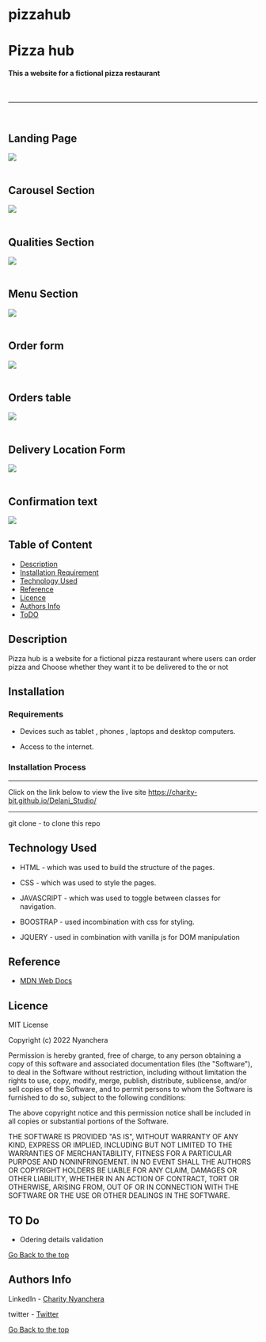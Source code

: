 # pizzahub


<h1>Pizza hub</h1>

<h4>This a website for a fictional pizza restaurant</h4>

<br>

<hr>
<br>

<h2>Landing Page</h2>
<img src="./images/landing.png">
<br>


<br>
<h2>Carousel Section</h2>
<img src="./images/carousel.png">
<br>

<br>
<h2>Qualities Section</h2>
<img src="./images/qualities.png">
<br>

<br>
<h2>Menu Section</h2>
<img src="./images/meu_img.png">
<br>

<br>
<h2>Order form</h2>
<img src="./images/order_form.png">
<br>

<br>
<h2>Orders table</h2>
<img src="./images/orders_table.png">
<br>

<br>
<h2>Delivery Location Form</h2>
<img src="./images/location.png">
<br>


<br>
<h2>Confirmation text</h2>
<img src="./images/output.png">
<br>


## Table of Content

- [Description](#description)
- [Installation Requirement](#Installation)
- [Technology Used](#technology-used)
- [Reference](#reference)
- [Licence](#licence)
- [Authors Info](#author-Info)
- [ToDO](#To-Do)

## Description

<p> Pizza hub is a website for a fictional pizza restaurant where users can order pizza and Choose whether they want it to be delivered to the or not</p>





## Installation

### Requirements

- Devices such as tablet , phones , laptops and desktop computers.

- Access to the internet.

### Installation Process

---

Click on the link below to view the live site
<a href="https://charity-bit.github.io/Delani_Studio/">https://charity-bit.github.io/Delani_Studio/<a>


---
<p>git clone - to clone this repo</p>

## Technology Used

- HTML - which was used to build the structure of the pages.

- CSS - which was used to style the pages.

- JAVASCRIPT - which was used to toggle between classes for navigation.

- BOOSTRAP - used incombination with css for styling.
- JQUERY - used in combination with vanilla js for DOM manipulation

## Reference

- <a href="https://developer.mozilla.org/en-US/"> MDN Web Docs</a>

## Licence
MIT License

Copyright (c) 2022 Nyanchera

Permission is hereby granted, free of charge, to any person obtaining a copy
of this software and associated documentation files (the "Software"), to deal
in the Software without restriction, including without limitation the rights
to use, copy, modify, merge, publish, distribute, sublicense, and/or sell
copies of the Software, and to permit persons to whom the Software is
furnished to do so, subject to the following conditions:

The above copyright notice and this permission notice shall be included in all
copies or substantial portions of the Software.

THE SOFTWARE IS PROVIDED "AS IS", WITHOUT WARRANTY OF ANY KIND, EXPRESS OR
IMPLIED, INCLUDING BUT NOT LIMITED TO THE WARRANTIES OF MERCHANTABILITY,
FITNESS FOR A PARTICULAR PURPOSE AND NONINFRINGEMENT. IN NO EVENT SHALL THE
AUTHORS OR COPYRIGHT HOLDERS BE LIABLE FOR ANY CLAIM, DAMAGES OR OTHER
LIABILITY, WHETHER IN AN ACTION OF CONTRACT, TORT OR OTHERWISE, ARISING FROM,
OUT OF OR IN CONNECTION WITH THE SOFTWARE OR THE USE OR OTHER DEALINGS IN THE
SOFTWARE.

 ## TO Do
  <ul>
    <li>Odering details validation </li>
      </ul>
 

 [Go Back to the top](#pizzahub)

## Authors Info

LinkedIn - [Charity Nyanchera](https://www.linkedin.com/in/charity-nyanchera-2679281a2/)

twitter - [Twitter](https://twitter.com/CcNyanchera)

[Go Back to the top](#pizzahub)
  
 




